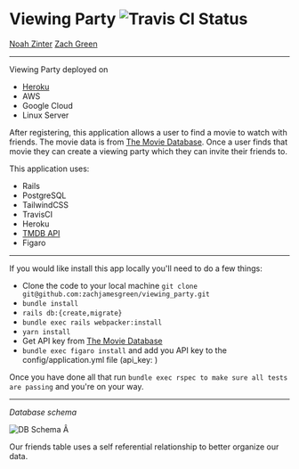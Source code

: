 # Viewing Party ![Travis CI Status](https://www.travis-ci.com/zachjamesgreen/viewing_party.svg?branch=main)

[Noah Zinter](https://github.com/NoahZinter) [Zach Green](https://github.com/zachjamesgreen)

___

Viewing Party deployed on

- [Heroku](https://viewingpartyzjg.herokuapp.com/)
- AWS
- Google Cloud
- Linux Server

After registering, this application allows a user to find a movie to watch with friends. The movie data is from [The Movie Database](https://www.themoviedb.org/). Once a user finds that movie they can create a viewing party which they can invite their friends to.

This application uses:

- Rails
- PostgreSQL
- TailwindCSS
- TravisCI
- Heroku
- [TMDB API](https://developers.themoviedb.org/3/getting-started/introduction)
- Figaro

___

If you would like install this app locally you'll need to do a few things:

- Clone the code to your local machine `git clone git@github.com:zachjamesgreen/viewing_party.git `
- `bundle install`
- `rails db:{create,migrate}`
- `bundle exec rails webpacker:install`
- `yarn install`
- Get API key from [The Movie Database](https://developers.themoviedb.org/3/getting-started/introduction)
- `bundle exec figaro install` and add you API key to the config/application.yml file (api_key: <key>)

Once you have done all that run `bundle exec rspec to make sure all tests are passing` and you're on your way.

___

*Database schema*

![DB Schema](Viewing_Party_DB.jpg)
Â

Our friends table uses a self referential relationship to better organize our data. 







